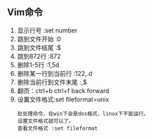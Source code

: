 ## Vim命令
1. 显示行号 :set number
1. 跳到文件开始 :0
1. 跳到文件结尾 :$
1. 跳到872行  :872
1. 删除1-5行 :1,5d 
1. 删除某一行到当前行  :122,.d
1. 删除当前行到文件末尾 :,$
1. 翻页：ctrl+b ctrl+f   back forward
1. 设置文件格式:set fileformat=unix
    ```
    批处理命令，在win下会是dos格式，linux下不能运行。
    设置文件格式就可以了。
    查看文件格式 :set fileformat
    ```
